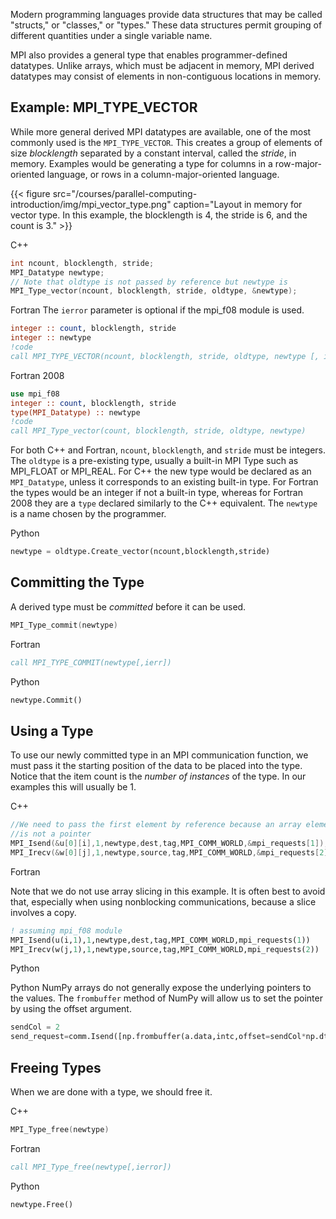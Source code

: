 Modern programming languages provide data structures that may be called "structs," or "classes," or "types."  These data structures permit grouping of different quantities under a single variable name.

MPI also provides a general type that enables programmer-defined datatypes. Unlike arrays, which must be adjacent in memory, MPI derived datatypes may consist of elements in non-contiguous locations in memory.

## Example: MPI_TYPE_VECTOR

While more general derived MPI datatypes are available, one of the most commonly used is the `MPI_TYPE_VECTOR`. This creates a group of elements of size _blocklength_ separated by a constant interval, called the _stride_, in memory. Examples would be generating a type for columns in a row-major-oriented language, or rows in a column-major-oriented language.  

{{< figure src="/courses/parallel-computing-introduction/img/mpi_vector_type.png" caption="Layout in memory for vector type. In this example, the blocklength is 4, the stride is 6, and the count is 3." >}}

C++
```c++
int ncount, blocklength, stride;
MPI_Datatype newtype;
// Note that oldtype is not passed by reference but newtype is
MPI_Type_vector(ncount, blocklength, stride, oldtype, &newtype);
```

Fortran
The `ierror` parameter is optional if the mpi_f08 module is used.
```fortran
integer :: count, blocklength, stride
integer :: newtype
!code
call MPI_TYPE_VECTOR(ncount, blocklength, stride, oldtype, newtype [, ierror])
```
Fortran 2008
```fortran
use mpi_f08
integer :: count, blocklength, stride
type(MPI_Datatype) :: newtype
!code
call MPI_Type_vector(count, blocklength, stride, oldtype, newtype)
```
For both C++ and Fortran, `ncount`, `blocklength`, and `stride` must be integers. The `oldtype` is a pre-existing type, usually a built-in MPI Type such as MPI_FLOAT or MPI_REAL. For C++ the new type would be declared as an `MPI_Datatype`, unless it corresponds to an existing built-in type.  For Fortran the types  would be an integer if not a built-in type, whereas for Fortran 2008 they are a `type` declared similarly to the C++ equivalent. The `newtype` is a name chosen by the programmer.


Python
```python
newtype = oldtype.Create_vector(ncount,blocklength,stride)
```

## Committing the Type

A derived type must be _committed_ before it can be used.

```c++
MPI_Type_commit(newtype)
```
Fortran
```fortran
call MPI_TYPE_COMMIT(newtype[,ierr])
```

Python
```python
newtype.Commit()
```

## Using a Type

To use our newly committed type in an MPI communication function, we must pass it the starting position of the data to be placed into the type.  Notice that the item count is the _number of instances_ of the type.  In our examples this will usually be 1.

C++
```c++
//We need to pass the first element by reference because an array element
//is not a pointer
MPI_Isend(&u[0][i],1,newtype,dest,tag,MPI_COMM_WORLD,&mpi_requests[1]);
MPI_Irecv(&w[0][j],1,newtype,source,tag,MPI_COMM_WORLD,&mpi_requests[2]);
```

Fortran

Note that we do not use array slicing in this example. It is often best to avoid that, especially when using nonblocking communications, because a slice involves a copy.
```fortran
! assuming mpi_f08 module
MPI_Isend(u(i,1),1,newtype,dest,tag,MPI_COMM_WORLD,mpi_requests(1))
MPI_Irecv(w(j,1),1,newtype,source,tag,MPI_COMM_WORLD,mpi_requests(2))
```

Python

Python NumPy arrays do not generally expose the underlying pointers to the values. The `frombuffer` method of NumPy will allow us to set the pointer by using the offset argument.

```python
sendCol = 2
send_request=comm.Isend([np.frombuffer(a.data,intc,offset=sendCol*np.dtype('intc').itemsize),1,cols],dest)
```

## Freeing Types

When we are done with a type, we should free it.

C++
```c++
MPI_Type_free(newtype)
```

Fortran
```fortran
call MPI_Type_free(newtype[,ierror])
```

Python
```python
newtype.Free()
```
